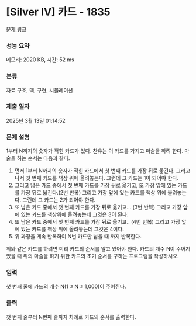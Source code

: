 # [Silver IV] 카드 - 1835 

[문제 링크](https://www.acmicpc.net/problem/1835) 

### 성능 요약

메모리: 2020 KB, 시간: 52 ms

### 분류

자료 구조, 덱, 구현, 시뮬레이션

### 제출 일자

2025년 3월 13일 01:14:52

### 문제 설명

<p>1부터 N까지의 숫자가 적힌 카드가 있다. 찬유는 이 카드를 가지고 마술을 하려 한다. 마술을 하는 순서는 다음과 같다.</p>

<ol>
	<li>먼저 1부터 N까지의 숫자가 적힌 카드에서 첫 번째 카드를 가장 뒤로 옮긴다. 그러고 나서 첫 번째 카드를 책상 위에 올려놓는다. 그런데 그 카드는 1이 되어야 한다.</li>
	<li>그리고 남은 카드 중에서 첫 번째 카드를 가장 뒤로 옮기고, 또 가장 앞에 있는 카드를 가장 뒤로 옮긴다.(2번 반복) 그리고 가장 앞에 있는 카드를 책상 위에 올려놓는다. 그런데 그 카드는 2가 되어야 한다.</li>
	<li>또 남은 카드 중에서 첫 번째 카드를 가장 뒤로 옮기고... (3번 반복) 그리고 가장 앞에 있는 카드를 책상위에 올려놓는데 그것은 3이 된다.</li>
	<li>또 남은 카드 중에서 첫 번째 카드를 가장 뒤로 옮기고.. (4번 반복) 그리고 가장 앞에 있는 카드를 책상 위에 올려놓는데 그것은 4이다.</li>
	<li>위 과정을 계속 반복하여 N번 카드만 남을 때 까지 반복한다.</li>
</ol>

<p>위와 같은 카드를 하려면 미리 카드의 순서를 알고 있어야 한다. 카드의 개수 N이 주어져 있을 때 위의 마술을 하기 위한 카드의 초기 순서를 구하는 프로그램을 작성하시오.</p>

### 입력 

 <p>첫 번째 줄에 카드의 개수 N(1 ≤ N ≤ 1,000)이 주어진다.</p>

### 출력 

 <p>첫 번째 줄부터 N번째 줄까지 차례로 카드의 순서를 출력한다.</p>

